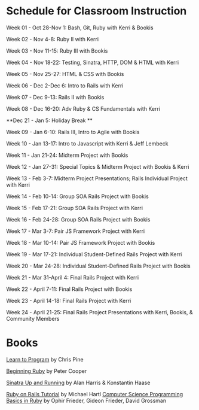 Schedule for Classroom Instruction
==================================

Week 01 - Oct 28-Nov 1: Bash, Git, Ruby with Kerri & Bookis

Week 02 - Nov 4-8: Ruby II with Kerri

Week 03 - Nov 11-15: Ruby III with Bookis 

Week 04 - Nov 18-22: Testing, Sinatra, HTTP, DOM & HTML with Kerri

Week 05 - Nov 25-27: HTML & CSS with Bookis 

Week 06 - Dec 2-Dec 6: Intro to Rails with Kerri

Week 07 - Dec 9-13: Rails II with Bookis 

Week 08 - Dec 16-20: Adv Ruby & CS Fundamentals with Kerri 

**Dec 21 - Jan 5: Holiday Break **

Week 09 - Jan 6-10: Rails III, Intro to Agile with Bookis

Week 10 - Jan 13-17: Intro to Javascript with Kerri & Jeff Lembeck

Week 11 - Jan 21-24: Midterm Project with Bookis

Week 12 - Jan 27-31: Special Topics & Midterm Project with Bookis & Kerri

Week 13 - Feb 3-7: Midterm Project Presentations; Rails Individual Project with Kerri

Week 14 - Feb 10-14: Group SOA Rails Project with Bookis 

Week 15 - Feb 17-21: Group SOA Rails Project with Kerri 

Week 16 - Feb 24-28: Group SOA Rails Project with Bookis

Week 17 - Mar 3-7:  Pair JS Framework Project with Kerri

Week 18 - Mar 10-14: Pair JS Framework Project with Bookis

Week 19 - Mar 17-21: Individual Student-Defined Rails Project with Kerri

Week 20 - Mar 24-28: Individual Student-Defined Rails Project with Bookis

Week 21 - Mar 31-April 4: Final Rails Project with Kerri

Week 22 - April 7-11: Final Rails Project with Bookis

Week 23 - April 14-18: Final Rails Project with Kerri

Week 24 - April 21-25: Final Rails Project Presentations with Kerri, Bookis, & Community Members 


Books
=====
[Learn to Program](http://pine.fm/LearnToProgram/) by Chris Pine

[Beginning Ruby](http://beginningruby.org/) by Peter Cooper

[Sinatra Up and Running](http://shop.oreilly.com/product/0636920019664.do) by Alan Harris & Konstantin Haase

[Ruby on Rails Tutorial](http://ruby.railstutorial.org/) by Michael Hartl
[Computer Science Programming Basics in Ruby](http://shop.oreilly.com/product/0636920028192.do) by Ophir Frieder, Gideon Frieder, David Grossman